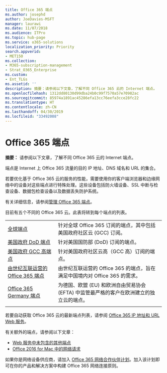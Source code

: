 ```yaml
---
title: Office 365 端点
ms.author: josephd
author: JoeDavies-MSFT
manager: laurawi
ms.date: 11/07/2018
ms.audience: ITPro
ms.topic: hub-page
ms.service: o365-solutions
localization_priority: Priority
search.appverid:
- MET150
ms.collection:
- M365-subscription-management
- Strat_O365_Enterprise
ms.custom:
- Ent_TLGs
ms.assetid: ''
description: 摘要：请参阅以下文章，了解不同 Office 365 云的 Internet 端点。
ms.openlocfilehash: 1312dd80130d99dba24b0c99f7570a57e70982ac
ms.sourcegitcommit: 85974a1891ac45286efa13cc76eefa3cce28fc22
ms.translationtype: HT
ms.contentlocale: zh-CN
ms.lasthandoff: 04/30/2019
ms.locfileid: "33492008"
---
```

# <a name="office-365-endpoints"></a>Office 365 端点

**摘要：** 请参阅以下文章，了解不同 Office 365 云的 Internet 端点。
  
端点是 Internet 上 Office 365 流量的目的 IP 地址、DNS 域名和 URL 的集合。 

若要优化基于 Office 365 云的服务的性能，需要使用你的客户端浏览器和边缘网络中的设备对这些端点进行特殊处理。这些设备包括防火墙设备、SSL 中断与检查设备、数据包检查设备以及数据丢失防护系统。

有关详细信息，请参阅[管理 Office 365 端点](managing-office-365-endpoints.md)。

目前有五个不同的 Office 365 云。此表将转到每个端点的列表。

|||
|:-------|:-----|
| [全球端点](urls-and-ip-address-ranges.md) | 针对全球 Office 365 订阅的端点，其中包括美国政府社区云 (GCC) 订阅。 |
| [美国政府 DoD 端点](office-365-u-s-government-dod-endpoints.md) | 针对美国国防部 (DoD) 订阅的端点。 |
| [美国政府 GCC 高端点](office-365-u-s-government-gcc-high-endpoints.md) | 针对美国政府社区云高（GCC 高）订阅的端点。 |
| [由世纪互联运营的 Office 365 端点](urls-and-ip-address-ranges-21vianet.md) | 由世纪互联运营的 Office 365 的端点，旨在满足中国境内对 Office 365 的需求。 |
| [Office 365 Germany 端点](office-365-germany-endpoints.md) | 为德国、欧盟 (EU) 和欧洲自由贸易协会 (EFTA) 中监管最严格的客户在欧洲建立的独立云的端点。 |
|||

若要自动获取 Office 365 云的最新端点列表，请参阅 [Office 365 IP 地址和 URL Web 服务](office-365-ip-web-service.md)。

有关额外的端点，请参阅以下文章：

- [Web 服务中未包含的其他端点](additional-office365-ip-addresses-and-urls.md)
- [Office 2016 for Mac 中的网络请求](network-requests-in-office-2016-for-mac.md)

如果你是网络设备供应商，请加入 [Office 365 网络合作伙伴计划](office-365-networking-partner-program.md)。加入该计划即可在你的产品和解决方案中构建 Office 365 网络连接原则。 
